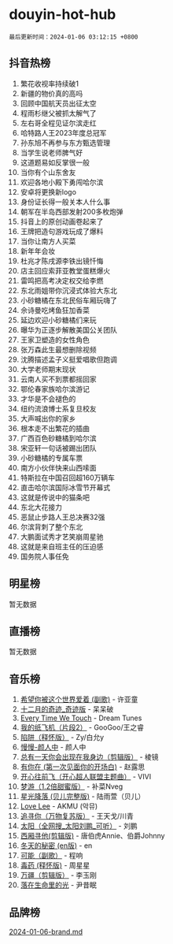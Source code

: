 # douyin-hot-hub

`最后更新时间：2024-01-06 03:12:15 +0800`

## 抖音热榜

1. 繁花收视率持续破1
1. 新疆的物价真的高吗
1. 回顾中国航天员出征太空
1. 程雨杉继父被抓太解气了
1. 左右哥全程见证尔滨走红
1. 哈特路人王2023年度总冠军
1. 孙东旭不再参与东方甄选管理
1. 当学生说老师脾气好
1. 这道题易如反掌很一般
1. 当你有个山东舍友
1. 欢迎各地小殿下勇闯哈尔滨
1. 安卓将更换新logo
1. 身份证长得一般关本人什么事
1. 朝军在半岛西部发射200多枚炮弹
1. 抖音上的原创动画卷起来了
1. 王牌把造句游戏玩成了爆料
1. 当你让南方人买菜
1. 新年年会妆
1. 杜兆才陈戌源李铁出镜忏悔
1. 店主回应索菲亚教堂蛋糕爆火
1. 雷鸣把高考决定权交给李燃
1. 东北雨姐带你沉浸式体验大东北
1. 小砂糖橘在东北民俗车厢玩嗨了
1. 佘诗曼吃烤鱼狂加香菜
1. 延边欢迎小砂糖橘们来玩
1. 曝华为正逐步解散美国公关团队
1. 王家卫塑造的女性角色
1. 张万森此生最想删除视频
1. 沈腾描述孟子义挺爱唱歌但跑调
1. 大学老师期末现状
1. 云南人买不到票都摇回家
1. 鄂伦春家族哈尔滨游记
1. 才华是不会褪色的
1. 纽约流浪博士系复旦校友
1. 大声喊出你的家乡
1. 根本走不出繁花的插曲
1. 广西百色砂糖橘到哈尔滨
1. 宋亚轩一句话被踢出团队
1. 小砂糖橘的专属车票
1. 南方小伙伴快来山西嗦面
1. 特斯拉在中国召回超160万辆车
1. 直击哈尔滨国际冰雪节开幕式
1. 这就是传说中的猫条吧
1. 东北大花接力
1. 恶鼠止步路人王总决赛32强
1. 尔滨背刺了整个东北
1. 大鹏面试秀才艺笑崩周星驰
1. 这就是来自班主任的压迫感
1. 国务院人事任免

## 明星榜

暂无数据

## 直播榜

暂无数据

## 音乐榜

1. [希望你被这个世界爱着 (副歌)](https://sf6-cdn-tos.douyinstatic.com/obj/tos-cn-ve-2774/oUHCmWQfZlE3QQBKBeD8rCFLpJzPgCpImhsxMt) - 许亚童
1. [十二月的奇迹_奇迹版](https://sf86-cdn-tos.douyinstatic.com/obj/tos-cn-ve-2774/oMslvA9FBzGMGHnyUuoiiUjtIAXfMz6tzwByW8) - 呆呆破
1. [Every Time We Touch](https://sf86-cdn-tos.douyinstatic.com/obj/tos-cn-ve-2774/ogN6lUKQeBBfEVhIOMikG1CcJjugxk1tztZyhP) - Dream Tunes
1. [我的纸飞机（片段2）](https://sf3-cdn-tos.douyinstatic.com/obj/tos-cn-ve-2774/oM2ZrKcg2CD5AeRB2gkeXOFB1IxAGJdZPazYHf) - GooGoo/王之睿
1. [陷阱（释怀版）](https://sf86-cdn-tos.douyinstatic.com/obj/tos-cn-ve-2774/oE8C21LeZrzKLDFfQYgMzx4GAIHageG5IzayY7) - Zy/白允y
1. [慢慢-颜人中](https://sf6-cdn-tos.douyinstatic.com/obj/tos-cn-ve-2774/ocjHNfBXdBxQNC8ZGAeoLMFTUgtBg8bkExunDC) - 颜人中
1. [总有一天你会出现在我身边（剪辑版）](https://sf86-cdn-tos.douyinstatic.com/obj/tos-cn-ve-2774/oMLsHwhWW7CYoAhoWB9EXUQIzNBsfAJxpAoxCU) - 棱镜
1. [有你在 (第一次见面你的开场白)](https://sf3-cdn-tos.douyinstatic.com/obj/tos-cn-ve-2774/oAthrQ3ClJBfI57uBoFEgNDYtNCZ0TSYQQfxQ0) - 赵露思
1. [开心往前飞（开心超人联盟主题曲）](https://sf86-cdn-tos.douyinstatic.com/obj/tos-cn-ve-2774/9d8fb7c82cf1421fb93a9fe925275e0a) - VIVI
1. [梦游（1.2倍甜蜜版）](https://sf86-cdn-tos.douyinstatic.com/obj/tos-cn-ve-2774/o4gyAUm8hwufoEABmwVIiQtHsFuGzAEEWtNMzo) - 补菜Nveg
1. [星光降落 (贝儿完整版)](https://sf86-cdn-tos.douyinstatic.com/obj/tos-cn-ve-2774/okwB9hAwyAtsFFkFBzAX1hOOfQuIoMNs0W2Mwr) - 陆雨萱（贝儿）
1. [Love Lee](https://sf6-cdn-tos.douyinstatic.com/obj/tos-cn-ve-2774/o05GbkJGbCBTdDnMtB0fwOYgkeZp23vrWQDQBS) - AKMU (악뮤)
1. [追寻你（万物复苏版）](https://sf6-cdn-tos.douyinstatic.com/obj/tos-cn-ve-2774/oYeAZJsbjIDit9APmBg8u6uDUQnHmoCf3gbo74) - 王天戈/川青
1. [太阳（全网搜_太阳刘鹏_可听）](https://sf86-cdn-tos.douyinstatic.com/obj/tos-cn-ve-2774/ogWbyIQnlBFImVbeDocRdCIYtBHlbJXgfZMvgz) - 刘鹏
1. [西厢寻他(剪辑版)](https://sf86-cdn-tos.douyinstatic.com/obj/tos-cn-ve-2774/oUsAVfAQKlRNxEv5qxvIB8o5qmIWUcXbzJKJhw) - 唐伯虎Annie、伯爵Johnny
1. [冬天的秘密 (en版)](https://sf86-cdn-tos.douyinstatic.com/obj/tos-cn-ve-2774/okIuMHDdzyf3FjGK4Lphe1vfHcQaPIHAg0Z4CR) - en
1. [可能（副歌）](https://sf86-cdn-tos.douyinstatic.com/obj/tos-cn-ve-2774/cde1731888894259b333569393c2fb51) - 程响
1. [毒药 (释怀版)](https://sf86-cdn-tos.douyinstatic.com/obj/tos-cn-ve-2774/oYILMEAzspdZBIzy4frJNB8ZHPHWAhiwowd4Ad) - 周星星
1. [万疆（剪辑版）](https://sf86-cdn-tos.douyinstatic.com/obj/tos-cn-ve-2774/ooG7oVgFlDTelKCjCsTTobQvbdtj1BBQXnfZd8) - 李玉刚
1. [落在生命里的光](https://sf86-cdn-tos.douyinstatic.com/obj/tos-cn-ve-2774/d9ffa8c090124ea58bb10df9b510c01d) - 尹昔眠

## 品牌榜

[2024-01-06-brand.md](2024-01-06-brand.md)
